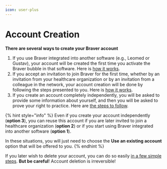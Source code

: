 ```yaml
---
icon: user-plus
---
```


# Account Creation

**There are several ways to create your Braver account**

1. If you use Braver integrated into another software (e.g., Leomed or Gustav), your account will be created the first time you activate the Braver bubble in that software. Here is [how it works](https://support-en.braver.net/guides/for-professionals/account-creation/activate-account-via-integrated-bubble).
2. If you accept an invitation to join Braver for the first time, whether by an invitation from your healthcare organization or by an invitation from a colleague in the network, your account creation will be done by following the steps presented to you. Here is [how it works](https://support-en.braver.net/guides/for-professionals/account-creation/accept-invitation).
3. If you create an account completely independently, you will be asked to provide some information about yourself, and then you will be asked to prove your right to practice. Here are [the steps to follow](https://support-en.braver.net/guides/for-professionals/account-creation/independent-account-creation).

{% hint style="info" %}
Even if you create your account independently (**option 3**), you can reuse this account if you are later invited to join a healthcare organization (**option 2**) or if you start using Braver integrated into another software (**option 1**).

In these situations, you will just need to choose the **Use an existing account** option that will be offered to you.
{% endhint %}

If you later wish to delete your account, you can do so easily [in a few simple steps](https://support-en.braver.net/guides/for-professionals/security/delete-braver-account). **But be careful**! Account deletion is irreversible!